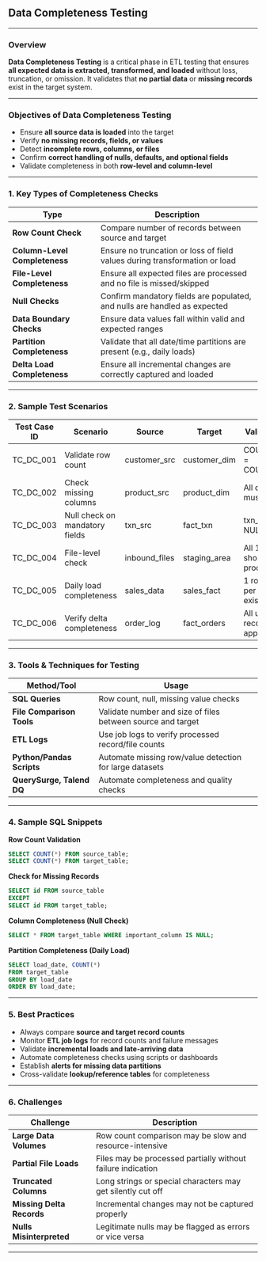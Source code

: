 ## **Data Completeness Testing**

---

### **Overview**

**Data Completeness Testing** is a critical phase in ETL testing that ensures **all expected data is extracted, transformed, and loaded** without loss, truncation, or omission. It validates that **no partial data** or **missing records** exist in the target system.

---

### **Objectives of Data Completeness Testing**

* Ensure **all source data is loaded** into the target
* Verify **no missing records, fields, or values**
* Detect **incomplete rows, columns, or files**
* Confirm **correct handling of nulls, defaults, and optional fields**
* Validate completeness in both **row-level and column-level**

---

### **1. Key Types of Completeness Checks**

| Type                          | Description                                                                |
| ----------------------------- | -------------------------------------------------------------------------- |
| **Row Count Check**           | Compare number of records between source and target                        |
| **Column-Level Completeness** | Ensure no truncation or loss of field values during transformation or load |
| **File-Level Completeness**   | Ensure all expected files are processed and no file is missed/skipped      |
| **Null Checks**               | Confirm mandatory fields are populated, and nulls are handled as expected  |
| **Data Boundary Checks**      | Ensure data values fall within valid and expected ranges                   |
| **Partition Completeness**    | Validate that all date/time partitions are present (e.g., daily loads)     |
| **Delta Load Completeness**   | Ensure all incremental changes are correctly captured and loaded           |

---

### **2. Sample Test Scenarios**

| Test Case ID | Scenario                       | Source         | Target        | Validation Rule                         |
| ------------ | ------------------------------ | -------------- | ------------- | --------------------------------------- |
| TC\_DC\_001  | Validate row count             | customer\_src  | customer\_dim | COUNT(source) = COUNT(target)           |
| TC\_DC\_002  | Check missing columns          | product\_src   | product\_dim  | All columns must be present             |
| TC\_DC\_003  | Null check on mandatory fields | txn\_src       | fact\_txn     | txn\_date IS NOT NULL                   |
| TC\_DC\_004  | File-level check               | inbound\_files | staging\_area | All 10 daily files should be processed  |
| TC\_DC\_005  | Daily load completeness        | sales\_data    | sales\_fact   | 1 row per store per day must exist      |
| TC\_DC\_006  | Verify delta completeness      | order\_log     | fact\_orders  | All updated records in log appear in DW |

---

### **3. Tools & Techniques for Testing**

| Method/Tool               | Usage                                                       |
| ------------------------- | ----------------------------------------------------------- |
| **SQL Queries**           | Row count, null, missing value checks                       |
| **File Comparison Tools** | Validate number and size of files between source and target |
| **ETL Logs**              | Use job logs to verify processed record/file counts         |
| **Python/Pandas Scripts** | Automate missing row/value detection for large datasets     |
| **QuerySurge, Talend DQ** | Automate completeness and quality checks                    |

---

### **4. Sample SQL Snippets**

**Row Count Validation**

```sql
SELECT COUNT(*) FROM source_table;
SELECT COUNT(*) FROM target_table;
```

**Check for Missing Records**

```sql
SELECT id FROM source_table
EXCEPT
SELECT id FROM target_table;
```

**Column Completeness (Null Check)**

```sql
SELECT * FROM target_table WHERE important_column IS NULL;
```

**Partition Completeness (Daily Load)**

```sql
SELECT load_date, COUNT(*) 
FROM target_table 
GROUP BY load_date 
ORDER BY load_date;
```

---

### **5. Best Practices**

* Always compare **source and target record counts**
* Monitor **ETL job logs** for record counts and failure messages
* Validate **incremental loads and late-arriving data**
* Automate completeness checks using scripts or dashboards
* Establish **alerts for missing data partitions**
* Cross-validate **lookup/reference tables** for completeness

---

### **6. Challenges**

| Challenge                 | Description                                                 |
| ------------------------- | ----------------------------------------------------------- |
| **Large Data Volumes**    | Row count comparison may be slow and resource-intensive     |
| **Partial File Loads**    | Files may be processed partially without failure indication |
| **Truncated Columns**     | Long strings or special characters may get silently cut off |
| **Missing Delta Records** | Incremental changes may not be captured properly            |
| **Nulls Misinterpreted**  | Legitimate nulls may be flagged as errors or vice versa     |

---
